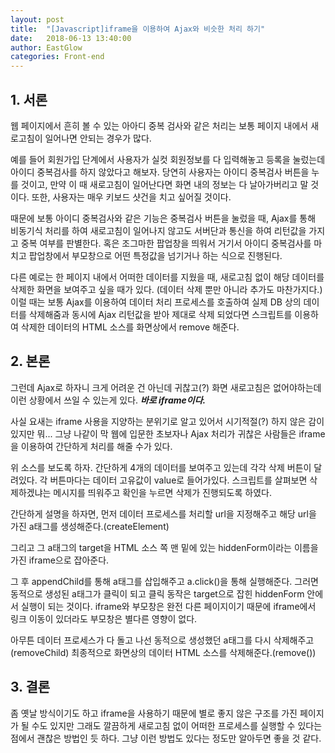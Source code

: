 ```yaml
---
layout: post
title:  "[Javascript]iframe을 이용하여 Ajax와 비슷한 처리 하기"
date:   2018-06-13 13:40:00
author: EastGlow
categories: Front-end
---
```


## 1. 서론

웹 페이지에서 흔히 볼 수 있는 아아디 중복 검사와 같은 처리는 보통 페이지 내에서 새로고침이 일어나면 안되는 경우가 많다.

예를 들어 회원가입 단계에서 사용자가 실컷 회원정보를 다 입력해놓고 등록을 눌렀는데 아이디 중복검사를 하지 않았다고 해보자. 당연히 사용자는 아이디 중복검사 버튼을 누를 것이고, 만약 이 때 새로고침이 일어난다면 화면 내의 정보는 다 날아가버리고 말 것이다. 또한, 사용자는 매우 키보드 샷건을 치고 싶어질 것이다.

때문에 보통 아이디 중복검사와 같은 기능은 중복검사 버튼을 눌렀을 때, Ajax를 통해 비동기식 처리를 하여 새로고침이 일어나지 않고도 서버단과 통신을 하여 리턴값을 가지고 중복 여부를 판별한다. 혹은 조그마한 팝업창을 띄워서 거기서 아이디 중복검사를 마치고 팝업창에서 부모창으로 어떤 특정값을 넘기거나 하는 식으로 진행된다.

다른 예로는 한 페이지 내에서 어떠한 데이터를 지웠을 때, 새로고침 없이 해당 데이터를 삭제한 화면을 보여주고 싶을 때가 있다. (데이터 삭제 뿐만 아니라 추가도 마찬가지다.) 이럴 때는 보통 Ajax를 이용하여 데이터 처리 프로세스를 호출하여 실제 DB 상의 데이터를 삭제해줌과 동시에 Ajax 리턴값을 받아 제대로 삭제 되었다면 스크립트를 이용하여 삭제한 데이터의 HTML 소스를 화면상에서 remove 해준다.

## 2. 본론

그런데 Ajax로 하자니 크게 어려운 건 아닌데 귀찮고(?) 화면 새로고침은 없어야하는데 이런 상황에서 쓰일 수 있는게 있다. **_바로 iframe이다._**

사실 요새는 iframe 사용을 지양하는 분위기로 알고 있어서 시기적절(?) 하지 않은 감이 있지만 뭐... 그냥 나같이 막 웹에 입문한 초보자나 Ajax 처리가 귀찮은 사람들은 iframe을 이용하여 간단하게 처리를 해줄 수가 있다.

<script async src="//jsfiddle.net/eastglow/mef65vqw/15/embed/js,html,result/"></script>  


위 소스를 보도록 하자. 간단하게 4개의 데이터를 보여주고 있는데 각각 삭제 버튼이 달려있다. 각 버튼마다는 데이터 고유값이 value로 들어가있다. 스크립트를 살펴보면 삭제하겠냐는 메시지를 띄워주고 확인을 누르면 삭제가 진행되도록 하였다.

간단하게 설명을 하자면, 먼저 데이터 프로세스를 처리할 url을 지정해주고 해당 url을 가진 a태그를 생성해준다.(createElement)

그리고 그 a태그의 target을 HTML 소스 쪽 맨 밑에 있는 hiddenForm이라는 이름을 가진 iframe으로 잡아준다.

그 후 appendChild를 통해 a태그를 삽입해주고 a.click()을 통해 실행해준다. 그러면 동적으로 생성된 a태그가 클릭이 되고 클릭 동작은 target으로 잡힌 hiddenForm 안에서 실행이 되는 것이다. iframe와 부모창은 완전 다른 페이지이기 때문에 iframe에서 링크 이동이 있더라도 부모창은 별다른 영향이 없다.

아무튼 데이터 프로세스가 다 돌고 나선 동적으로 생성했던 a태그를 다시 삭제해주고(removeChild) 최종적으로 화면상의 데이터 HTML 소스를 삭제해준다.(remove())

## 3. 결론

좀 옛날 방식이기도 하고 iframe을 사용하기 때문에 별로 좋지 않은 구조를 가진 페이지가 될 수도 있지만 그래도 깔끔하게 새로고침 없이 어떠한 프로세스를 실행할 수 있다는 점에서 괜찮은 방법인 듯 하다. 그냥 이런 방법도 있다는 정도만 알아두면 좋을 것 같다.

